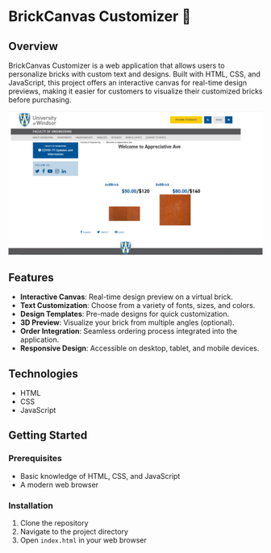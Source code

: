 # BrickCanvas Customizer 🧱

## Overview

BrickCanvas Customizer is a web application that allows users to personalize bricks with custom text and designs. Built with HTML, CSS, and JavaScript, this project offers an interactive canvas for real-time design previews, making it easier for customers to visualize their customized bricks before purchasing.

![BrickCanvas Customizer Screenshot](mainPage.png)

## Features

- **Interactive Canvas**: Real-time design preview on a virtual brick.
- **Text Customization**: Choose from a variety of fonts, sizes, and colors.
- **Design Templates**: Pre-made designs for quick customization.
- **3D Preview**: Visualize your brick from multiple angles (optional).
- **Order Integration**: Seamless ordering process integrated into the application.
- **Responsive Design**: Accessible on desktop, tablet, and mobile devices.

## Technologies

- HTML
- CSS
- JavaScript

## Getting Started

### Prerequisites

- Basic knowledge of HTML, CSS, and JavaScript
- A modern web browser

### Installation

1. Clone the repository
2. Navigate to the project directory
3. Open `index.html` in your web browser

